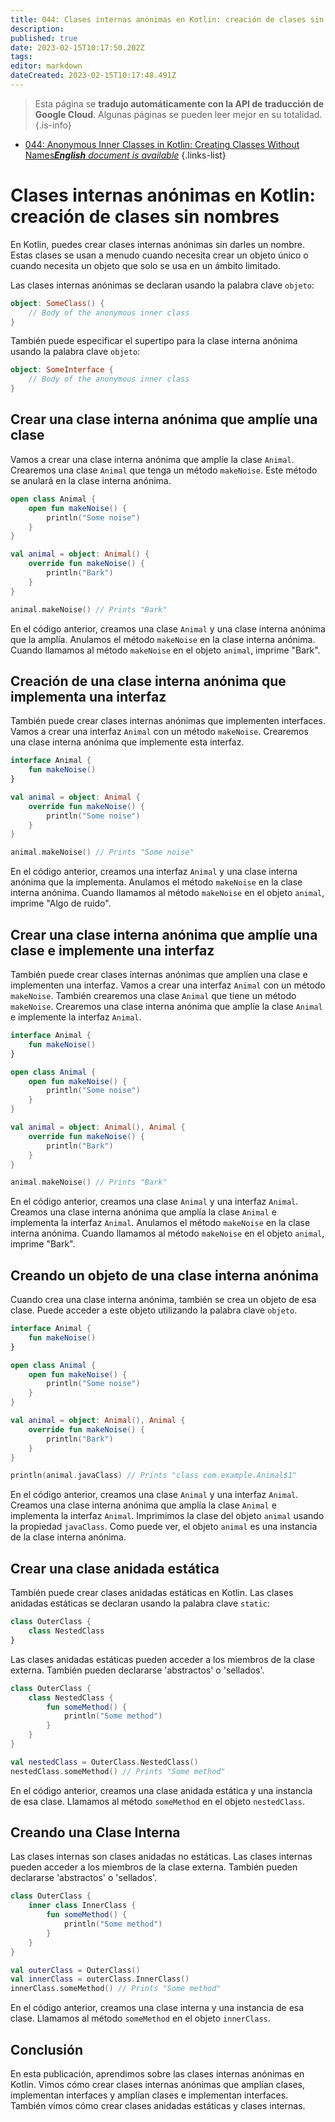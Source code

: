 ```yaml
---
title: 044: Clases internas anónimas en Kotlin: creación de clases sin nombres
description: 
published: true
date: 2023-02-15T10:17:50.202Z
tags: 
editor: markdown
dateCreated: 2023-02-15T10:17:48.491Z
---
```


> Esta página se **tradujo automáticamente con la API de traducción de Google Cloud**.
Algunas páginas se pueden leer mejor en su totalidad.{.is-info}



- [044: Anonymous Inner Classes in Kotlin: Creating Classes Without Names***English** document is available*](/en/Knowledge-base/Kotlin/Learning/044-anonymous-inner-classes-in-kotlin-creating-classes-without-names)
{.links-list}


# Clases internas anónimas en Kotlin: creación de clases sin nombres

En Kotlin, puedes crear clases internas anónimas sin darles un nombre. Estas clases se usan a menudo cuando necesita crear un objeto único o cuando necesita un objeto que solo se usa en un ámbito limitado.

Las clases internas anónimas se declaran usando la palabra clave `objeto`:

```kotlin
object: SomeClass() {
    // Body of the anonymous inner class
}
```

También puede especificar el supertipo para la clase interna anónima usando la palabra clave `objeto`:

```kotlin
object: SomeInterface {
    // Body of the anonymous inner class
}
```

## Crear una clase interna anónima que amplíe una clase

Vamos a crear una clase interna anónima que amplíe la clase `Animal`. Crearemos una clase `Animal` que tenga un método `makeNoise`. Este método se anulará en la clase interna anónima.

```kotlin
open class Animal {
    open fun makeNoise() {
        println("Some noise")
    }
}

val animal = object: Animal() {
    override fun makeNoise() {
        println("Bark")
    }
}

animal.makeNoise() // Prints "Bark"
```

En el código anterior, creamos una clase `Animal` y una clase interna anónima que la amplía. Anulamos el método `makeNoise` en la clase interna anónima. Cuando llamamos al método `makeNoise` en el objeto `animal`, imprime "Bark".

## Creación de una clase interna anónima que implementa una interfaz

También puede crear clases internas anónimas que implementen interfaces. Vamos a crear una interfaz `Animal` con un método `makeNoise`. Crearemos una clase interna anónima que implemente esta interfaz.

```kotlin
interface Animal {
    fun makeNoise()
}

val animal = object: Animal {
    override fun makeNoise() {
        println("Some noise")
    }
}

animal.makeNoise() // Prints "Some noise"
```

En el código anterior, creamos una interfaz `Animal` y una clase interna anónima que la implementa. Anulamos el método `makeNoise` en la clase interna anónima. Cuando llamamos al método `makeNoise` en el objeto `animal`, imprime "Algo de ruido".

## Crear una clase interna anónima que amplíe una clase e implemente una interfaz

También puede crear clases internas anónimas que amplíen una clase e implementen una interfaz. Vamos a crear una interfaz `Animal` con un método `makeNoise`. También crearemos una clase `Animal` que tiene un método `makeNoise`. Crearemos una clase interna anónima que amplíe la clase `Animal` e implemente la interfaz `Animal`.

```kotlin
interface Animal {
    fun makeNoise()
}

open class Animal {
    open fun makeNoise() {
        println("Some noise")
    }
}

val animal = object: Animal(), Animal {
    override fun makeNoise() {
        println("Bark")
    }
}

animal.makeNoise() // Prints "Bark"
```

En el código anterior, creamos una clase `Animal` y una interfaz `Animal`. Creamos una clase interna anónima que amplía la clase `Animal` e implementa la interfaz `Animal`. Anulamos el método `makeNoise` en la clase interna anónima. Cuando llamamos al método `makeNoise` en el objeto `animal`, imprime "Bark".

## Creando un objeto de una clase interna anónima

Cuando crea una clase interna anónima, también se crea un objeto de esa clase. Puede acceder a este objeto utilizando la palabra clave `objeto`.

```kotlin
interface Animal {
    fun makeNoise()
}

open class Animal {
    open fun makeNoise() {
        println("Some noise")
    }
}

val animal = object: Animal(), Animal {
    override fun makeNoise() {
        println("Bark")
    }
}

println(animal.javaClass) // Prints "class com.example.Animal$1"
```

En el código anterior, creamos una clase `Animal` y una interfaz `Animal`. Creamos una clase interna anónima que amplía la clase `Animal` e implementa la interfaz `Animal`. Imprimimos la clase del objeto `animal` usando la propiedad `javaClass`. Como puede ver, el objeto `animal` es una instancia de la clase interna anónima.

## Crear una clase anidada estática

También puede crear clases anidadas estáticas en Kotlin. Las clases anidadas estáticas se declaran usando la palabra clave `static`:

```kotlin
class OuterClass {
    class NestedClass
}
```

Las clases anidadas estáticas pueden acceder a los miembros de la clase externa. También pueden declararse 'abstractos' o 'sellados'.

```kotlin
class OuterClass {
    class NestedClass {
        fun someMethod() {
            println("Some method")
        }
    }
}

val nestedClass = OuterClass.NestedClass()
nestedClass.someMethod() // Prints "Some method"
```

En el código anterior, creamos una clase anidada estática y una instancia de esa clase. Llamamos al método `someMethod` en el objeto `nestedClass`.

## Creando una Clase Interna

Las clases internas son clases anidadas no estáticas. Las clases internas pueden acceder a los miembros de la clase externa. También pueden declararse 'abstractos' o 'sellados'.

```kotlin
class OuterClass {
    inner class InnerClass {
        fun someMethod() {
            println("Some method")
        }
    }
}

val outerClass = OuterClass()
val innerClass = outerClass.InnerClass()
innerClass.someMethod() // Prints "Some method"
```

En el código anterior, creamos una clase interna y una instancia de esa clase. Llamamos al método `someMethod` en el objeto `innerClass`.

## Conclusión

En esta publicación, aprendimos sobre las clases internas anónimas en Kotlin. Vimos cómo crear clases internas anónimas que amplían clases, implementan interfaces y amplían clases e implementan interfaces. También vimos cómo crear clases anidadas estáticas y clases internas.